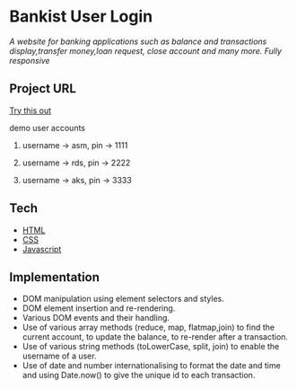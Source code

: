 # Bankist User Login

_A website for banking applications such as balance and transactions display,transfer money,loan request, close account and many more. Fully responsive_

## Project URL

[Try this out](https://bank-user-login.netlify.app/)

demo user accounts

1. username -> asm,
   pin -> 1111

2. username -> rds,
   pin -> 2222

3. username -> aks,
   pin -> 3333

## Tech

- [HTML](https://developer.mozilla.org/en-US/docs/Web/HTML)
- [CSS](https://developer.mozilla.org/en-US/docs/Web/CSS)
- [Javascript](https://developer.mozilla.org/en-US/docs/Web/JavaScript)

## Implementation

- DOM manipulation using element selectors and styles.
- DOM element insertion and re-rendering.
- Various DOM events and their handling.
- Use of various array methods (reduce, map, flatmap,join) to find the current account, to update the balance, to re-render after a transaction.
- Use of various string methods (toLowerCase, split, join) to enable the username of a user.
- Use of date and number internationalising to format the date and time and using Date.now() to give the unique id to each transaction.
